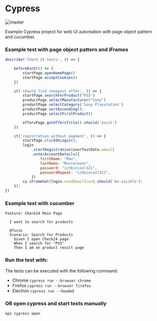 # Cypress
![master](https://github.com/Jose-Luis-Nunez/cypress-examples/actions/workflows/run_tests.yml/badge.svg?branch=master)


Example Cypress project for web UI automation with page object pattern and cucumber.


### Example test with page object pattern and iFrames

```js
describe('Check 24 tests', () => {

    beforeEach(() => {
        startPage.openHomePage()
        startPage.acceptCookies()
    })

    it('should find cheapest offer', () => {
        startPage.searchForProduct("PS5")
        productPage.selectManufacturer("Sony")
        productPage.selectCategory('Sony Playstation')
        productPage.sortAscending();
        productPage.selectFirstProduct()

        offersPage.getOffersTitle().should('exist')
    })

    it('registration without payment', () => {
        startPage.clickOnLogin();
        login
            .startRegistration(userTestData.email)
            .enterAccountDetails({
                firstName: "Max",
                lastName: "Mustermann",
                password: "ichbincool321",
                passwordRepeat: "ichbincool321",
            })
        cy.iFrameGet(login.sendEmailIcon).should('be.visible');
    });
})
```

### Example test with cucumber
```gherkin
Feature: Check24 Main Page

  I want to search for products

  @focus
  Scenario: Search for Products
    Given I open Check24 page
    When I search for "PS5"
    Then I am on product result page
```

### Run the test with:

The tests can be executed with the following command:

* Chrome `cypress run --browser chrome`
* Firefox `cypress run --browser firefox`
* Electron `cypress run --headed`

### OR open cypress and start tests manually
`npx cypress open`
